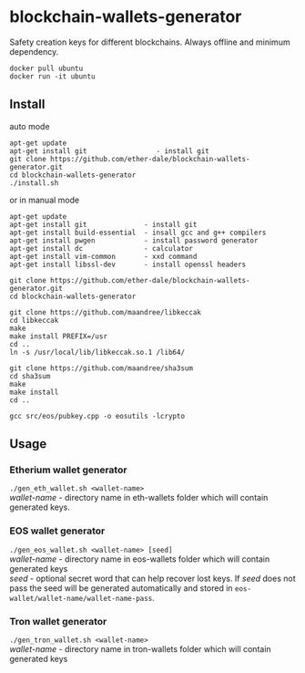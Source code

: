# blockchain-wallets-generator
Safety creation keys for different blockchains. Always offline and minimum dependency.

```
docker pull ubuntu
docker run -it ubuntu
```

## Install
auto mode
```
apt-get update
apt-get install git                 - install git
git clone https://github.com/ether-dale/blockchain-wallets-generator.git
cd blockchain-wallets-generator
./install.sh
```
or in manual mode
```
apt-get update
apt-get install git              - install git
apt-get install build-essential  - insall gcc and g++ compilers
apt-get install pwgen            - install password generator
apt-get install dc               - calculator
apt-get install vim-common       - xxd command 
apt-get install libssl-dev       - install openssl headers

git clone https://github.com/ether-dale/blockchain-wallets-generator.git
cd blockchain-wallets-generator

git clone https://github.com/maandree/libkeccak
cd libkeccak
make
make install PREFIX=/usr
cd ..
ln -s /usr/local/lib/libkeccak.so.1 /lib64/

git clone https://github.com/maandree/sha3sum
cd sha3sum
make
make install
cd ..

gcc src/eos/pubkey.cpp -o eosutils -lcrypto
```

## Usage
### Etherium wallet generator
`./gen_eth_wallet.sh <wallet-name>`
<br/><i>wallet-name</i> - directory name in eth-wallets folder which will contain generated keys.

### EOS wallet generator
`./gen_eos_wallet.sh <wallet-name> [seed]`
<br/><i>wallet-name</i> - directory name in eos-wallets folder which will contain generated keys
<br/><i>seed</i> - optional secret word that can help recover lost keys.
If <i>seed</i> does not pass the seed will be generated automatically and stored in `eos-wallet/wallet-name/wallet-name-pass`.


### Tron wallet generator
`./gen_tron_wallet.sh <wallet-name>`
<br/><i>wallet-name</i> -  directory name in tron-wallets folder which will contain generated keys
